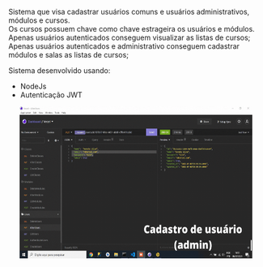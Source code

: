 Sistema que visa cadastrar usuários comuns e usuários administrativos, módulos e cursos. 
</br>
Os cursos possuem chave como chave estrageira os usuários e módulos.
</br>
Apenas usuários autenticados conseguem visualizar as listas de cursos;
</br>
Apenas usuários autenticados e administrativo conseguem cadastrar módulos e salas as listas de cursos;
</br>


Sistema desenvolvido usando: 
<ul>
  <li> NodeJs </li>
   <li> Autenticação JWT</li>
</ul>

<p align="center">
  <img width="460" height="300" src="src/Cadastrogif.gif">
</p>
